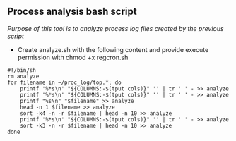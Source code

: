 ## Process analysis bash script

*Purpose of this tool is to analyze process log files created by the previous script*

- Create analyze.sh with the following content and provide execute permission with chmod +x regcron.sh

```
#!/bin/sh
rm analyze
for filename in ~/proc_log/top.*; do
    printf '%*s\n' "${COLUMNS:-$(tput cols)}" '' | tr ' ' - >> analyze
    printf '%*s\n' "${COLUMNS:-$(tput cols)}" '' | tr ' ' - >> analyze
    printf "%s\n" "$filename" >> analyze
    head -n 1 $filename >> analyze
    sort -k4 -n -r $filename | head -n 10 >> analyze   
    printf '%*s\n' "${COLUMNS:-$(tput cols)}" '' | tr ' ' - >> analyze
    sort -k3 -n -r $filename | head -n 10 >> analyze   
done
```
